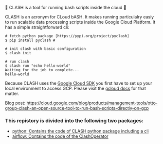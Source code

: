 :rocket: CLASH is a tool for running bash scripts inside the cloud :rocket:

CLASH is an acronym for CLoud bASH. It makes running particulalry easiy to run scalable data processing scripts inside the Google Cloud Platform. It has a simple straightforward cli:

```
# fetch python package [https://pypi.org/project/pyclash] 
$ pip install pyclash #

# init clash with basic configuration
$ clash init

# run clash
$ clash run "echo hello-world"
Waiting for the job to complete...
hello-world
```
  
Because CLASH uses the [Google Cloud SDK](https://github.com/googleapis/google-cloud-python) you first have to set up your local environment to access GCP. Please visit the [gcloud docs](https://cloud.google.com/sdk/gcloud/reference/auth/) for that matter.

Blog post: https://cloud.google.com/blog/products/management-tools/otto-group-clash-an-open-source-tool-to-run-bash-scripts-directly-on-gcp

### This repistory is divided into the following two packages:
 - [python: Contains the code of CLASH python package including a cli](python/README.md)
 - [airflow: Contains the code of the ClashOperator](airflow/Readme.md)
